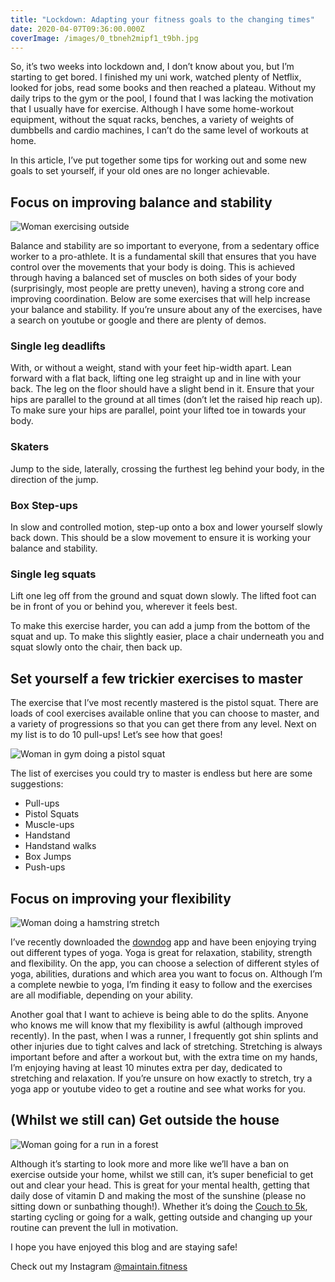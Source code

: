 ```yaml
---
title: "Lockdown: Adapting your fitness goals to the changing times"
date: 2020-04-07T09:36:00.000Z
coverImage: /images/0_tbneh2mipf1_t9bh.jpg
---
```


So, it’s two weeks into lockdown and, I don’t know about you, but I’m starting to get bored. I finished my uni work, watched plenty of Netflix, looked for jobs, read some books and then reached a plateau. Without my daily trips to the gym or the pool, I found that I was lacking the motivation that I usually have for exercise. Although I have some home-workout equipment, without the squat racks, benches, a variety of weights of dumbbells and cardio machines, I can’t do the same level of workouts at home.

In this article, I’ve put together some tips for working out and some new goals to set yourself, if your old ones are no longer achievable.

## Focus on improving balance and stability

![Woman exercising outside](https://miro.medium.com/max/1200/0*BFeO-R4d_clboMDa.jpg)

Balance and stability are so important to everyone, from a sedentary office worker to a pro-athlete. It is a fundamental skill that ensures that you have control over the movements that your body is doing. This is achieved through having a balanced set of muscles on both sides of your body (surprisingly, most people are pretty uneven), having a strong core and improving coordination. Below are some exercises that will help increase your balance and stability. If you’re unsure about any of the exercises, have a search on youtube or google and there are plenty of demos.

### Single leg deadlifts

With, or without a weight, stand with your feet hip-width apart. Lean forward with a flat back, lifting one leg straight up and in line with your back. The leg on the floor should have a slight bend in it. Ensure that your hips are parallel to the ground at all times (don’t let the raised hip reach up). To make sure your hips are parallel, point your lifted toe in towards your body.

### Skaters

Jump to the side, laterally, crossing the furthest leg behind your body, in the direction of the jump.

### Box Step-ups

In slow and controlled motion, step-up onto a box and lower yourself slowly back down. This should be a slow movement to ensure it is working your balance and stability.

### Single leg squats

Lift one leg off from the ground and squat down slowly. The lifted foot can be in front of you or behind you, wherever it feels best.

To make this exercise harder, you can add a jump from the bottom of the squat and up. To make this slightly easier, place a chair underneath you and squat slowly onto the chair, then back up.

## Set yourself a few trickier exercises to master

The exercise that I’ve most recently mastered is the pistol squat. There are loads of cool exercises available online that you can choose to master, and a variety of progressions so that you can get there from any level. Next on my list is to do 10 pull-ups! Let’s see how that goes!

![Woman in gym doing a pistol squat](https://miro.medium.com/max/860/0*1-dZQanaKUumxQGm.jpg)

The list of exercises you could try to master is endless but here are some suggestions:

- Pull-ups
- Pistol Squats
- Muscle-ups
- Handstand
- Handstand walks
- Box Jumps
- Push-ups

## Focus on improving your flexibility

![Woman doing a hamstring stretch](https://miro.medium.com/max/1600/0*ZpgUEWRXXPD1h3Lh.jpg)

I’ve recently downloaded the [downdog](https://www.downdogapp.com/) app and have been enjoying trying out different types of yoga. Yoga is great for relaxation, stability, strength and flexibility. On the app, you can choose a selection of different styles of yoga, abilities, durations and which area you want to focus on. Although I’m a complete newbie to yoga, I’m finding it easy to follow and the exercises are all modifiable, depending on your ability.

Another goal that I want to achieve is being able to do the splits. Anyone who knows me will know that my flexibility is awful (although improved recently). In the past, when I was a runner, I frequently got shin splints and other injuries due to tight calves and lack of stretching. Stretching is always important before and after a workout but, with the extra time on my hands, I’m enjoying having at least 10 minutes extra per day, dedicated to stretching and relaxation. If you’re unsure on how exactly to stretch, try a yoga app or youtube video to get a routine and see what works for you.

## (Whilst we still can) Get outside the house

![Woman going for a run in a forest](https://miro.medium.com/max/1600/0*OXuQrwJb8cO_7Tee.jpg)

Although it’s starting to look more and more like we’ll have a ban on exercise outside your home, whilst we still can, it’s super beneficial to get out and clear your head. This is great for your mental health, getting that daily dose of vitamin D and making the most of the sunshine (please no sitting down or sunbathing though!). Whether it’s doing the [Couch to 5k](https://www.nhs.uk/live-well/exercise/couch-to-5k-week-by-week/), starting cycling or going for a walk, getting outside and changing up your routine can prevent the lull in motivation.

I hope you have enjoyed this blog and are staying safe!

Check out my Instagram [@maintain.fitness](https://instagram.com/maintain.fitness)
